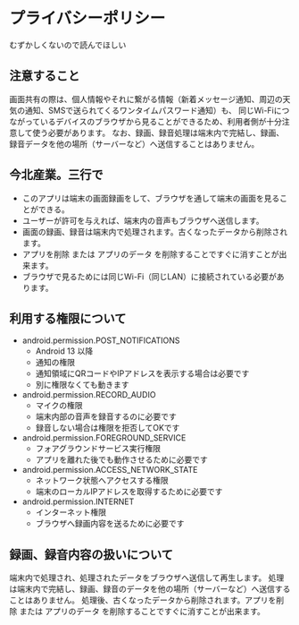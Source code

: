 # プライバシーポリシー
むずかしくないので読んでほしい

## 注意すること
画面共有の際は、個人情報やそれに繋がる情報（新着メッセージ通知、周辺の天気の通知、SMSで送られてくるワンタイムパスワード通知）も、
同じWi-Fiにつながっているデバイスのブラウザから見ることができるため、利用者側が十分注意して使う必要があります。
なお、録画、録音処理は端末内で完結し、録画、録音データを他の場所（サーバーなど）へ送信することはありません。

## 今北産業。三行で
- このアプリは端末の画面録画をして、ブラウザを通して端末の画面を見ることができる。
- ユーザーが許可を与えれば、端末内の音声もブラウザへ送信します。
- 画面の録画、録音は端末内で処理されます。古くなったデータから削除されます。
- アプリを削除 または アプリのデータ を削除することですぐに消すことが出来ます。
- ブラウザで見るためには同じWi-Fi（同じLAN）に接続されている必要があります。

## 利用する権限について
- android.permission.POST_NOTIFICATIONS
    - Android 13 以降
    - 通知の権限
    - 通知領域にQRコードやIPアドレスを表示する場合は必要です
    - 別に権限なくても動きます
- android.permission.RECORD_AUDIO
    - マイクの権限
    - 端末内部の音声を録音するのに必要です
    - 録音しない場合は権限を拒否してOKです
- android.permission.FOREGROUND_SERVICE
    - フォアグラウンドサービス実行権限
    - アプリを離れた後でも動作させるために必要です
- android.permission.ACCESS_NETWORK_STATE
    - ネットワーク状態へアクセスする権限
    - 端末のローカルIPアドレスを取得するために必要です
- android.permission.INTERNET
    - インターネット権限
    - ブラウザへ録画内容を送るために必要です

## 録画、録音内容の扱いについて
端末内で処理され、処理されたデータをブラウザへ送信して再生します。
処理は端末内で完結し、録画、録音のデータを他の場所（サーバーなど）へ送信することはありません。
処理後、古くなったデータから削除されます。アプリを削除 または アプリのデータ を削除することですぐに消すことが出来ます。